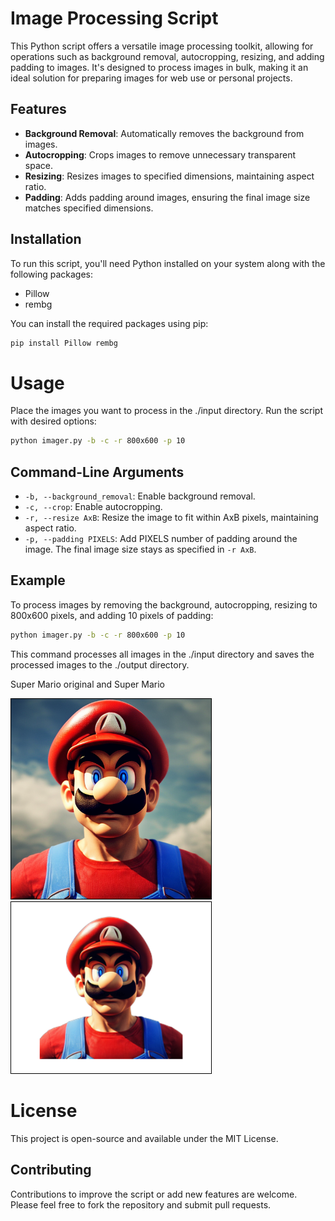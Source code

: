 # Image Processing Script

This Python script offers a versatile image processing toolkit, allowing for operations such as background removal, autocropping, resizing, and adding padding to images. It's designed to process images in bulk, making it an ideal solution for preparing images for web use or personal projects.

## Features

- **Background Removal**: Automatically removes the background from images.
- **Autocropping**: Crops images to remove unnecessary transparent space.
- **Resizing**: Resizes images to specified dimensions, maintaining aspect ratio.
- **Padding**: Adds padding around images, ensuring the final image size matches specified dimensions.

## Installation

To run this script, you'll need Python installed on your system along with the following packages:
- Pillow
- rembg

You can install the required packages using pip:

```sh
pip install Pillow rembg
```

# Usage

Place the images you want to process in the ./input directory.
Run the script with desired options:

```sh
python imager.py -b -c -r 800x600 -p 10
```

## Command-Line Arguments

- `-b, --background_removal`: Enable background removal.
- `-c, --crop`: Enable autocropping.
- `-r, --resize AxB`: Resize the image to fit within AxB pixels, maintaining aspect ratio.
- `-p, --padding PIXELS`: Add PIXELS number of padding around the image. The final image size stays as specified in `-r AxB`.

## Example
To process images by removing the background, autocropping, resizing to 800x600 pixels, and adding 10 pixels of padding:

```sh
python imager.py -b -c -r 800x600 -p 10
```

This command processes all images in the ./input directory and saves the processed images to the ./output directory.

Super Mario original and Super Mario  

<img src="data/supermario.png" alt="alt text" width="320" style="border: 1px solid black;">  
<img src="output/supermario_b_c320x280.png" alt="alt text" width="320" style="border: 1px solid black;">  

# License
This project is open-source and available under the MIT License.

## Contributing

Contributions to improve the script or add new features are welcome. Please feel free to fork the repository and submit pull requests.
